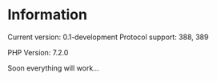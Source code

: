 # Information
Current version: 0.1-development
Protocol support: 388, 389

PHP Version: 7.2.0

Soon everything will work...